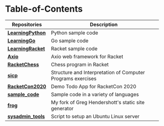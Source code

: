 # Table-of-Contents

| Repositories                                                  | Description                                                 |
| ------------------------------------------------------------- | ------------------------------------------------------------|
| [**LearningPython**](https://github.com/lojic/LearningPython) | Python sample code                                          |
| [**LearningGo**](https://github.com/lojic/LearningGo)         | Go sample code                                              |
| [**LearningRacket**](https://github.com/lojic/LearningRacket) | Racket sample code                                          |
| [**Axio**](https://github.com/lojic/axio-alpha)               | Axio web framework for Racket                               |
| [**RacketChess**](https://github.com/lojic/LegacyRacketChess) | Chess program in Racket                                     |
| [**sicp**](https://github.com/lojic/sicp)                     | Structure and Interpretation of Computer Programs exercises |
| [**RacketCon2020**](https://github.com/lojic/RacketCon2020)   | Demo Todo App for RacketCon 2020                            |
| [**sample_code**](https://github.com/lojic/sample_code)       | Sample code in a variety of languages                       |
| [**frog**](https://github.com/lojic/frog)                     | My fork of Greg Hendershott's static site generator         |
| [**sysadmin_tools**](https://github.com/lojic/sysadmin_tools) | Script to setup an Ubuntu Linux server                      |
